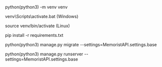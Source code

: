 
python(python3) -m venv venv

venv\Scripts\activate.bat (Windows)

source venv/bin/activate (Linux)

pip install -r requirements.txt

python(python3) manage.py migrate --settings=MemoristAPI.settings.base

python(python3) manage.py runserver --settings=MemoristAPI.settings.base
